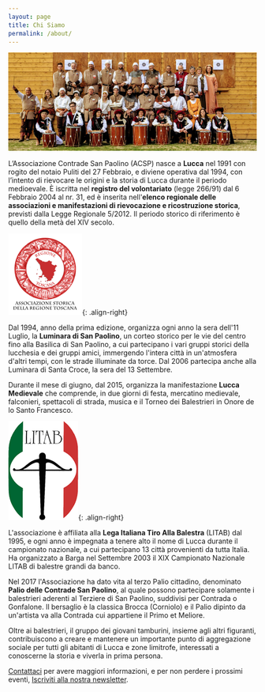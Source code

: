 ```yaml
---
layout: page
title: Chi Siamo
permalink: /about/
---
```


![foto gruppo contrade san paolino](/images/contrade-san-paolino.jpg)

L’Associazione Contrade San Paolino (ACSP) nasce a **Lucca** nel 1991 con rogito
del notaio Puliti del 27 Febbraio, e diviene operativa dal 1994, con l’intento
di rievocare le origini e la storia di Lucca durante il periodo medioevale. È
iscritta nel **registro del volontariato** (legge 266/91) dal 6 Febbraio 2004 al
nr. 31, ed è inserita nell'**elenco regionale delle associazioni e
manifestazioni di rievocazione e ricostruzione storica**, previsti dalla Legge
Regionale 5/2012. Il periodo storico di riferimento è quello della metà del XIV
secolo.

![regione toscana](/images/regtosc.png){: .align-right}

Dal 1994, anno della prima edizione, organizza ogni anno la sera dell'11 Luglio,
la **Luminara di San Paolino**, un corteo storico per le vie del centro fino alla
Basilica di San Paolino, a cui partecipano i vari gruppi storici della lucchesia
e dei gruppi amici, immergendo l'intera città in un'atmosfera d'altri tempi, con
le strade illuminate da torce. Dal 2006 partecipa anche alla Luminara di Santa
Croce, la sera del 13 Settembre.

Durante il mese di giugno, dal 2015, organizza la manifestazione **Lucca
Medievale** che comprende, in due giorni di festa, mercatino medievale,
falconieri, spettacoli di strada, musica e il Torneo dei Balestrieri in Onore de
lo Santo Francesco.

![litab lega italiana tiro alla balestra](/images/litab.gif){: .align-right}

L'associazione è affiliata alla **Lega Italiana Tiro Alla Balestra** (LITAB) dal
1995, e ogni anno è impegnata a tenere alto il nome di Lucca durante il
campionato nazionale, a cui partecipano 13 città provenienti da tutta Italia. Ha
organizzato a Barga nel Settembre 2003 il XIX Campionato Nazionale LITAB di
balestre grandi da banco.

Nel 2017 l'Associazione ha dato vita al terzo Palio cittadino, denominato
**Palio delle Contrade San Paolino**, al quale possono partecipare solamente i
balestrieri aderenti al Terziere di San Paolino, suddivisi per Contrada o
Gonfalone. Il bersaglio è la classica Brocca (Corniolo) e il Palio dipinto da
un'artista va alla Contrada cui appartiene il Primo et Meliore.

Oltre ai balestrieri, il gruppo dei giovani tamburini, insieme agli altri
figuranti, contribuiscono a creare e mantenere un importante punto di
aggregazione sociale per tutti gli abitanti di Lucca e zone limitrofe,
interessati a conoscerne la storia e viverla in prima persona.

[Contattaci](/contatti) per avere maggiori informazioni, e per non perdere i
prossimi eventi, [Iscriviti alla nostra newsletter](/newsletter.html).
